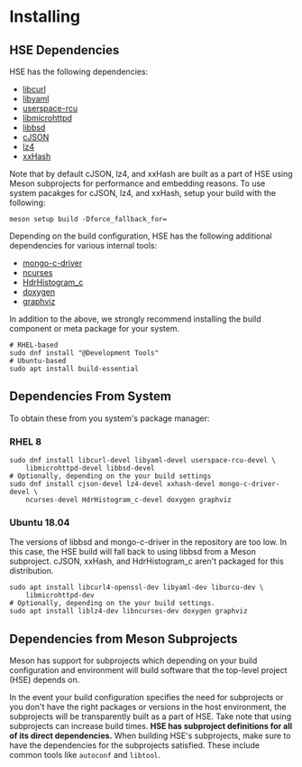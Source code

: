 # Installing

## HSE Dependencies

HSE has the following dependencies:

* [libcurl](https://github.com/curl/curl)
* [libyaml](https://github.com/yaml/libyaml)
* [userspace-rcu](https://liburcu.org/)
* [libmicrohttpd](https://www.gnu.org/software/libmicrohttpd/)
* [libbsd](https://libbsd.freedesktop.org/wiki/)
* [cJSON](https://github.com/DaveGamble/cJSON)
* [lz4](https://github.com/lz4/lz4)
* [xxHash](https://github.com/Cyan4973/xxHash)

Note that by default cJSON, lz4, and xxHash are built as a part of HSE using
Meson subprojects for performance and embedding reasons. To use system pacakges
for cJSON, lz4, and xxHash, setup your build with the following:

```shell
meson setup build -Dforce_fallback_for=
```

Depending on the build configuration, HSE has the following additional
dependencies for various internal tools:

* [mongo-c-driver](https://github.com/mongodb/mongo-c-driver)
* [ncurses](https://invisible-island.net/ncurses/announce.html)
* [HdrHistogram_c](https://github.com/HdrHistogram/HdrHistogram_c)
* [doxygen](https://www.doxygen.nl/index.html)
* [graphviz](https://graphviz.org/)

In addition to the above, we strongly recommend installing the build component
or meta package for your system.

```shell
# RHEL-based
sudo dnf install "@Development Tools"
# Ubuntu-based
sudo apt install build-essential
```

## Dependencies From System

To obtain these from you system's package manager:

### RHEL 8

```shell
sudo dnf install libcurl-devel libyaml-devel userspace-rcu-devel \
    libmicrohttpd-devel libbsd-devel
# Optionally, depending on the your build settings
sudo dnf install cjson-devel lz4-devel xxhash-devel mongo-c-driver-devel \
    ncurses-devel HdrHistogram_c-devel doxygen graphviz
```

### Ubuntu 18.04

The versions of libbsd and mongo-c-driver in the repository are too low. In
this case, the HSE build will fall back to using libbsd from a Meson
subproject. cJSON, xxHash, and HdrHistogram_c aren't packaged for this
distribution.

```shell
sudo apt install libcurl4-openssl-dev libyaml-dev liburcu-dev \
    libmicrohttpd-dev
# Optionally, depending on the your build settings.
sudo apt install liblz4-dev libncurses-dev doxygen graphviz
```

## Dependencies from Meson Subprojects

Meson has support for subprojects which depending on your build configuration
and environment will build software that the top-level project (HSE) depends on.

In the event your build configuration specifies the need for subprojects or you
don't have the right packages or versions in the host environment, the
subprojects will be transparently built as a part of HSE. Take note that using
subprojects can increase build times. **HSE has subproject definitions for all
of its direct dependencies.** When building HSE's subprojects, make sure to
have the dependencies for the subprojects satisfied. These include common tools
like `autoconf` and `libtool`.
